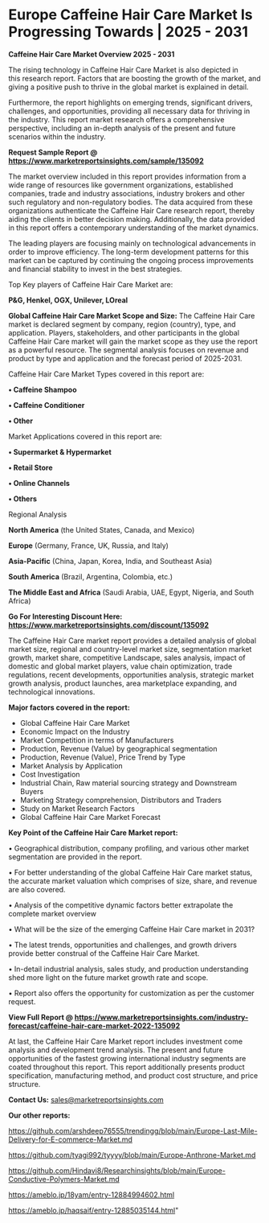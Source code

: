 # Europe Caffeine Hair Care Market Is Progressing Towards | 2025 - 2031

<Strong> Caffeine Hair Care Market Overview 2025 - 2031</strong>

The rising technology in Caffeine Hair Care Market is also depicted in this research report. Factors that are boosting the growth of the market, and giving a positive push to thrive in the global market is explained in detail.

Furthermore, the report highlights on emerging trends, significant drivers, challenges, and opportunities, providing all necessary data for thriving in the industry. This report market research offers a comprehensive perspective, including an in-depth analysis of the present and future scenarios within the industry.

<strong>Request Sample Report @ <a href=https://www.marketreportsinsights.com/sample/135092>https://www.marketreportsinsights.com/sample/135092</a></strong>

The market overview included in this report provides information from a wide range of resources like government organizations, established companies, trade and industry associations, industry brokers and other such regulatory and non-regulatory bodies. The data acquired from these organizations authenticate the Caffeine Hair Care research report, thereby aiding the clients in better decision making. Additionally, the data provided in this report offers a contemporary understanding of the market dynamics.

The leading players are focusing mainly on technological advancements in order to improve efficiency. The long-term development patterns for this market can be captured by continuing the ongoing process improvements and financial stability to invest in the best strategies.

Top Key players of Caffeine Hair Care Market are:

<strong>P&G, Henkel, OGX, Unilever, LOreal</strong>

<strong><b>Global Caffeine Hair Care Market Scope and Size:</b></strong>
The Caffeine Hair Care market is declared segment by company, region (country), type, and application. Players, stakeholders, and other participants in the global Caffeine Hair Care market will gain the market scope as they use the report as a powerful resource. The segmental analysis focuses on revenue and product by type and application and the forecast period of 2025-2031.

Caffeine Hair Care Market Types covered in this report are:

<strong>• Caffeine Shampoo

• Caffeine Conditioner

• Other</strong>

Market Applications covered in this report are:

<strong>• Supermarket & Hypermarket

• Retail Store

• Online Channels

• Others</strong> 

Regional Analysis

<strong>North America</strong> (the United States, Canada, and Mexico)

<strong>Europe</strong> (Germany, France, UK, Russia, and Italy)

<strong>Asia-Pacific</strong> (China, Japan, Korea, India, and Southeast Asia)

<strong>South America</strong> (Brazil, Argentina, Colombia, etc.)

<strong>The Middle East and Africa</strong> (Saudi Arabia, UAE, Egypt, Nigeria, and South Africa)

<strong>Go For Interesting Discount Here: <a href=https://www.marketreportsinsights.com/discount/135092>https://www.marketreportsinsights.com/discount/135092</a></strong>

The Caffeine Hair Care market report provides a detailed analysis of global market size, regional and country-level market size, segmentation market growth, market share, competitive Landscape, sales analysis, impact of domestic and global market players, value chain optimization, trade regulations, recent developments, opportunities analysis, strategic market growth analysis, product launches, area marketplace expanding, and technological innovations.

<strong><b>Major factors covered in the report:</b></strong>
<ul>
  <li>Global Caffeine Hair Care Market </li>
  <li>Economic Impact on the Industry</li>
  <li>Market Competition in terms of Manufacturers</li>
  <li>Production, Revenue (Value) by geographical segmentation</li>
  <li>Production, Revenue (Value), Price Trend by Type</li>
  <li>Market Analysis by Application</li>
  <li>Cost Investigation</li>
  <li>Industrial Chain, Raw material sourcing strategy and Downstream Buyers</li>
  <li>Marketing Strategy comprehension, Distributors and Traders</li>
  <li>Study on Market Research Factors</li>
  <li>Global Caffeine Hair Care Market Forecast</li>
</ul>

<strong><b>Key Point of the Caffeine Hair Care Market report:</b></strong>

• Geographical distribution, company profiling, and various other market segmentation are provided in the report.

• For better understanding of the global Caffeine Hair Care market status, the accurate market valuation which comprises of size, share, and revenue are also covered.

• Analysis of the competitive dynamic factors better extrapolate the complete market overview

• What will be the size of the emerging Caffeine Hair Care market in 2031?

• The latest trends, opportunities and challenges, and growth drivers provide better construal of the Caffeine Hair Care Market.

• In-detail industrial analysis, sales study, and production understanding shed more light on the future market growth rate and scope.

• Report also offers the opportunity for customization as per the customer request.

<strong><b>View Full Report @ <a href=https://www.marketreportsinsights.com/industry-forecast/caffeine-hair-care-market-2022-135092>https://www.marketreportsinsights.com/industry-forecast/caffeine-hair-care-market-2022-135092</a></b></strong>


At last, the Caffeine Hair Care Market report includes investment come analysis and development trend analysis. The present and future opportunities of the fastest growing international industry segments are coated throughout this report. This report additionally presents product specification, manufacturing method, and product cost structure, and price structure.

<strong>Contact Us:</strong>
sales@marketreportsinsights.com

<strong>Our other reports:</strong>

<a href=https://github.com/arshdeep76555/trendingg/blob/main/Europe-Last-Mile-Delivery-for-E-commerce-Market.md>https://github.com/arshdeep76555/trendingg/blob/main/Europe-Last-Mile-Delivery-for-E-commerce-Market.md</a>

<a href=https://github.com/tyagi992/tyyyy/blob/main/Europe-Anthrone-Market.md>https://github.com/tyagi992/tyyyy/blob/main/Europe-Anthrone-Market.md</a>

<a href=https://github.com/Hindavi8/Researchinsights/blob/main/Europe-Conductive-Polymers-Market.md>https://github.com/Hindavi8/Researchinsights/blob/main/Europe-Conductive-Polymers-Market.md</a>

<a href=https://ameblo.jp/18yam/entry-12884994602.html>https://ameblo.jp/18yam/entry-12884994602.html</a>

<a href=https://ameblo.jp/haqsaif/entry-12885035144.html>https://ameblo.jp/haqsaif/entry-12885035144.html</a>"
